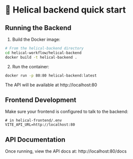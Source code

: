 # 🧬 Helical backend quick start

## Running the Backend

1. Build the Docker image:
```bash
# From the helical-backend directory
cd helical-workflow/helical-backend
docker build -t helical-backend .
```

2. Run the container:
```bash
docker run -p 80:80 helical-backend:latest
```

The API will be available at http://localhost:80

## Frontend Development

Make sure your frontend is configured to talk to the backend:
```env
# in helical-frontend/.env
VITE_API_URL=http://localhost:80
```

## API Documentation

Once running, view the API docs at:
http://localhost:80/docs 